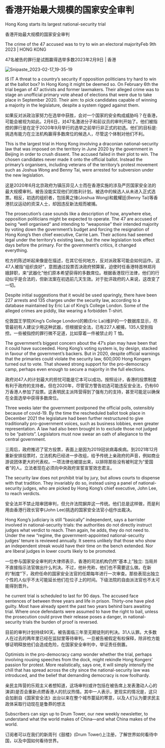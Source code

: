 

# 香港开始最大规模的国家安全审判

Hong Kong starts its largest national-security trial

香港开始最大规模的国家安全审判

The crime of the 47 accused was to try to win an electoral majorityFeb 9th 2023 | HONG KONG

47名被告的罪行是试图赢得选举多数2023年2月9日 | 香港

![Snipaste_2023-02-17_19-35-19](./picture/Snipaste_2023-02-17_19-35-19.png)

IS IT A threat to a country’s security if opposition politicians try hard to win at the ballot box? In Hong Kong it might be deemed so. On February 6th the trial began of 47 activists and former lawmakers. Their alleged crime was to stage an unofficial primary vote ahead of elections that were due to take place in September 2020. Their aim: to pick candidates capable of winning a majority in the legislature, despite a system rigged against them.

如果反对派政治家努力在选举中获胜，会对一个国家的安全构成威胁吗？在香港，可能会被视为如此。2月6日，对47名激进分子和前议员的审判开始了。他们被指控的罪行是在定于2020年9月举行的选举之前举行非正式的初选。他们的目标是: 挑选有能力在立法机构赢得多数席位的候选人，尽管这个体制对他们不利。

This is the largest trial in Hong Kong involving a draconian national-security law that was imposed on the territory in June 2020 by the government in Beijing in order to crush dissent. The accused failed in their plot to win. The chosen candidates never made it onto the official ballot. Instead the primary’s organisers, including veterans of the territory’s protest movement such as Joshua Wong and Benny Tai, were arrested for subversion under the new legislation.

这是2020年6月北京政府为镇压异见人士而在香港实施的涉及严厉国家安全法的最大规模审判。被告没能实现他们的胜利计划。被选中的候选人从未进入正式选票。相反，初选的组织者，包括黄之锋(Joshua Wong)和戴耀廷(Benny Tai)等香港抗议运动的资深人士，却因违反新法规而被捕。

The prosecution’s case sounds like a description of how, anywhere else, opposition politicians might be expected to operate. The 47 are accused of being “well organised” and intending to “weaponise” their intended majority by voting down the government’s budget and forcing the resignation of Hong Kong’s then chief executive, Carrie Lam. Their actions had seemed legal under the territory’s existing laws, but the new legislation took effect days before the primary. For the government’s critics, it changed everything.

检方的陈述听起来像是在描述，在其它任何地方，反对派政客可能会如何运作。这47人被指“组织良好”，意图通过投票否决政府预算案，迫使时任香港特首林郑月娥辞职，来“武器化”他们原本希望获得的多数席位。根据香港现行法律，他们的行动似乎是合法的，但新法案在初选前几天生效。对于批评政府的人来说，这改变了一切。

Despite initial suggestions that it would be used sparingly, there have been 227 arrests and 135 charges under the security law, according to a database maintained by Eric Lai of King’s College London. Some of the alleged crimes are piddly, like wearing a forbidden T-shirt.

伦敦国王学院(King’s College London)的赖(Eric Lai)维护的一个数据库显示，尽管最初有人建议少用这种武器，但根据安全法，已有227人被捕，135人受到指控。一些被指控的罪行微不足道，比如穿着一件被禁止的 T 恤。

The government’s biggest concern about the 47’s plan may have been that it could have succeeded. Hong Kong’s voting system is, by design, stacked in favour of the government’s backers. But in 2020, despite official warnings that the primaries could violate the security law, 600,000 Hong Kongers turned out to vote. That showed strong support for the pro-democracy camp, perhaps even enough to secure a majority in the full elections.

政府对47人的计划最大的担忧可能是它本可以成功。按照设计，香港的投票制度有利于政府的支持者。但在2020年，尽管官方警告初选可能违反安全法，仍有60万香港人参加了投票。这表明民主派阵营得到了强有力的支持，甚至可能足以确保在全面选举中获得多数席位。

Three weeks later the government postponed the official polls, ostensibly because of covid-19. By the time the rescheduled ballot took place in December 2021 the legislature had been further restructured to give traditionally pro-government voices, such as business lobbies, even greater representation. A law had also been brought in to exclude those not judged to be “patriots”. Legislators must now swear an oath of allegiance to the central government.

三周后，政府推迟了官方投票，表面上是因为2019冠状病毒疾病。到2021年12月重新安排投票时，立法机构已经进一步改组，给予传统上亲政府的声音，例如商业游说团体更大的代表权。一项法律也被提出来，以排除那些没有被判定为“爱国者”的人。立法者现在必须向中央政府宣誓宣誓效忠君主。

The security law does not prohibit trial by jury, but allows courts to dispense with that tradition. They invariably do so, instead using a panel of national-security judges, who are picked by Hong Kong’s chief executive, John Lee, to reach verdicts. 

安全法并不禁止陪审团审判，但允许法院摒弃这一传统。他们总是这样做，而是利用由香港行政长官李(John Lee)挑选的国家安全法官小组作出裁决。

Hong Kong’s judiciary is still “basically” independent, says a barrister involved in national-security trials: the authorities do not directly instruct judges what verdict to reach. Then again, he adds, they do not need to. Under the new “regime, the government-appointed national-security judges’ tenure is reviewed annually. It seems unlikely that those who show an independent streak would have their time on the bench extended. Nor are liberal judges in lower courts likely to be promoted. 

一位参与国家安全审判的大律师表示，香港的司法机构仍然“基本上”独立: 当局并不直接指示法官做出什么判决。不过，他补充称，他们也不需要这么做。在新的“制度”下，政府任命的国家安全法官的任期每年进行一次审查。那些表现出独立个性的人似乎不太可能延长他们在位子上的时间。下级法院的自由派法官也不太可能得到晋升。

he current trial is scheduled to last for 90 days. The accused face sentences of between three years and life in prison. Thirty-one have pled guilty. Most have already spent the past two years behind bars awaiting trial. Where once defendants were assumed to have the right to bail, unless the prosecution could prove their release poses a danger, in national-security trials the burden of proof is reversed.

目前的审判计划持续90天。被告面临三年至无期徒刑的判决。31人认罪。大多数人在过去的两年里已经在监狱里等待审判。一旦被告被假定有权保释，除非检方能够证明释放他们会造成危险，在国家安全审判中，举证责任倒置。

Optimists in the pro-democracy camp wonder whether the trial, perhaps involving rousing speeches from the dock, might rekindle Hong Kongers’ passion for protest. More realistically, says one, it will simply intensify the chill that has spread across the city since the national-security law was introduced, and the belief that demanding democracy is now foolhardy. 

亲民主阵营的乐观主义者想知道，这场审判(或许包括在被告席上发表激动人心的演讲)是否会重新点燃香港人的抗议热情。其中一人表示，更现实的情况是，这只会加剧自《国家安全法》出台以来在整个城市蔓延的寒意，以及人们认为要求民主政体采取行动现在是鲁莽的想法

Subscribers can sign up to Drum Tower, our new weekly newsletter, to understand what the world makes of China—and what China makes of the world.

订阅者可以在我们的新周刊《鼓楼》(Drum Tower)上注册，了解世界如何看待中国，以及中国如何看待世界。

